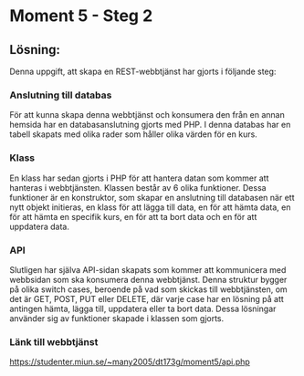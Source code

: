 # Moment 5 - Steg 2

## Lösning:
Denna uppgift, att skapa en REST-webbtjänst har gjorts i följande steg:

### Anslutning till databas
För att kunna skapa denna webbtjänst och konsumera den från en annan hemsida har en databasanslutning gjorts med PHP. I denna databas har en tabell skapats med olika rader som håller olika värden för en kurs.

### Klass
En klass har sedan gjorts i PHP för att hantera datan som kommer att hanteras i webbtjänsten. Klassen består av 6 olika funktioner. Dessa funktioner är en konstruktor, som skapar en anslutning till databasen när ett nytt objekt initieras, en klass för att lägga till data, en för att hämta data, en för att hämta en specifik kurs, en för att ta bort data och en för att uppdatera data.

### API
Slutligen har själva API-sidan skapats som kommer att kommunicera med webbsidan som ska konsumera denna webbtjänst. Denna struktur bygger på olika switch cases, beroende på vad som skickas till webbtjänsten, om det är GET, POST, PUT eller DELETE, där varje case har en lösning på att antingen hämta, lägga till, uppdatera eller ta bort data. Dessa lösningar använder sig av funktioner skapade i klassen som gjorts. 


### Länk till webbtjänst
https://studenter.miun.se/~many2005/dt173g/moment5/api.php